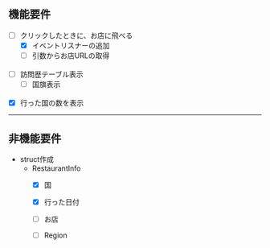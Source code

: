 ## 機能要件
- [ ] クリックしたときに、お店に飛べる
  - [x] イベントリスナーの追加
  - [ ] 引数からお店URLの取得
<br><br>
- [ ] 訪問歴テーブル表示
  - [ ] 国旗表示
<br><br>
- [x] 行った国の数を表示

---

## 非機能要件
- struct作成 
  - RestaurantInfo
    - [x] 国
    - [x] 行った日付
    - [ ] お店
    - [ ] Region

